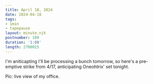 ```yaml
---
title: April 18, 2024
date: 2024-04-18
tags:
- 1min
- tapepause
layout: minute.njk
postnumber: 109
duration: '1:08'
length: 2700015
---
```

I'm aniticapting I'll be processing a bunch tomorrow, so here's a pre-emptive strike from 4/17, anticipating Oneohtrix' set tonight. 

Pic: live view of my office.